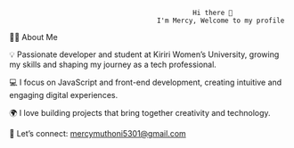 
                                                
                                                
                                                
                                                
                                                  
                                                  Hi there 👋
                                         I'm Mercy, Welcome to my profile

👩‍💻 About Me

💡 Passionate developer and student at Kiriri Women’s University, growing my skills and shaping my journey as a tech professional.

💻 I focus on JavaScript and front-end development, creating intuitive and engaging digital experiences.

🌍 I love building projects that bring together creativity and technology.

📧 Let’s connect: mercymuthoni5301@gmail.com

